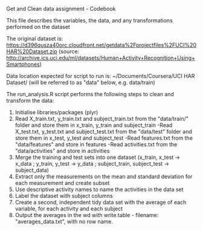 Get and Clean data assignment - Codebook

This file describes the variables, the data, and any transformations performed on the dataset

The original dataset is:
https://d396qusza40orc.cloudfront.net/getdata%2Fprojectfiles%2FUCI%20HAR%20Dataset.zip
(source: http://archive.ics.uci.edu/ml/datasets/Human+Activity+Recognition+Using+Smartphones)

Data location expected for script to run is: ~/Documents/Coursera/UCI HAR Dataset/ (will be referred to as "data" below, e.g. data/train)

The run_analysis.R script performs the following steps to clean and transform the data:


1. Initialise libraries/packages (plyr)
2. Read X_train.txt, y_train.txt and subject_train.txt from the "data/train/" folder and store them in x_train, y_train and subject_train
  -Read X_test.txt, y_test.txt and subject_test.txt from the "data/test" folder and store them in x_test, y_test and subject_test
  -Read features.txt from the "data/features" and store in features
  -Read activities.txt from the "data/activities" and store in activities
3. Merge the training and test sets into one dataset (x_train, x_test -> x_data ; y_train, y_test -> y_data ; subject_train, subject_test -> subject_data)
4. Extract only the measurements on the mean and standard deviation for each measurement and create subset
5. Use descriptive activity names to name the activities in the data set
6. Label the dataset with subject columns
7. Create a second, independent tidy data set with the average of each variable, for each activity and each subject
8. Output the averages in the wd with write.table - filename: "averages_data.txt", with no row name.
